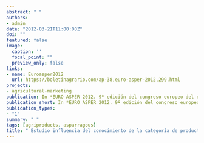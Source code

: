 ```yaml
---
abstract: " "
authors:
- admin
date: "2012-03-21T11:00:00Z"
doi: ""
featured: false
image:
  caption: ''
  focal_point: ""
  preview_only: false
links:
- name: Euroasper2012
  url: https://boletinagrario.com/ap-38,euro-asper-2012,299.html
projects:
- agricultural-marketing
publication: In *EURO ASPER 2012. 9º edición del congreso europeo del espárrago*
publication_short: In *EURO ASPER 2012. 9º edición del congreso europeo del espárrago5*
publication_types:
- "1"
summary: " "
tags: [agriproducts, asparragous]
title: " Estudio influencia del conocimiento de la categoría de producto. El caso del espárrago (de Navarra)"
---
```




